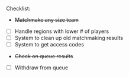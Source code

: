 Checklist:
- ~~Matchmake any size team~~
- [ ] Handle regions with lower # of players
- [ ] System to clean up old matchmaking results
- [ ] System to get access codes
- ~~Check on queue results~~
- [ ] Withdraw from queue